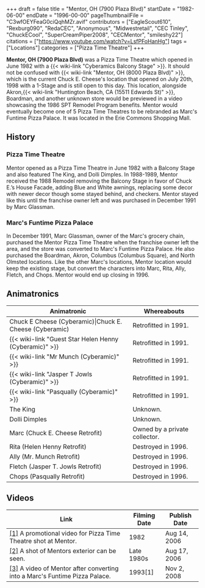 +++
draft = false
title = "Mentor, OH (7900 Plaza Blvd)"
startDate = "1982-06-00"
endDate = "1996-00-00"
pageThumbnailFile = "C3wfOEYFeaG0ciQqhMZr.avif"
contributors = ["EagleScout610", "Rexburg090", "RedaCEC", "Anonymous", "Midwestretail", "CEC Tinley", "ChuckECool", "SuperCreamPiper2008", "CECMentor", "smileshy22"]
citations = ["https://www.youtube.com/watch?v=LsfPFoHanHg"]
tags = ["Locations"]
categories = ["Pizza Time Theatre"]
+++

**Mentor, OH (7900 Plaza Blvd)** was a Pizza Time Theatre which opened in June 1982 with a {{< wiki-link "Cyberamics Balcony Stage" >}}. It should not be confused with {{< wiki-link "Mentor, OH (8000 Plaza Blvd)" >}}, which is the current Chuck E. Cheese's location that opened on July 20th, 1998 with a 1-Stage and is still open to this day. This location, alongside Akron,{{< wiki-link "Huntington Beach, CA (15511 Edwards St)" >}}, Boardman, and another unknown store would be previewed in a video showcasing the 1986 SPT Remodel Program benefits. Mentor would eventually become one of 5 Pizza Time Theatres to be rebranded as Marc's Funtime Pizza Palace. It was located in the Erie Commons Shopping Mall.

## History

### Pizza Time Theatre

Mentor opened as a Pizza Time Theatre in June 1982 with a Balcony Stage and also featured The King, and Dolli Dimples. In 1988-1989, Mentor received the 1988 Remodel removing the Balcony Stage in favor of Chuck E.’s House Facade, adding Blue and White awnings, replacing some decor with newer decor though some stayed behind, and checkers. Mentor stayed like this until the franchise owner left and was purchased in December 1991 by Marc Glassman.

### Marc's Funtime Pizza Palace

In December 1991, Marc Glassman, owner of the Marc's grocery chain, purchased the Mentor Pizza Time Theatre when the franchise owner left the area, and the store was converted to Marc's Funtime Pizza Palace. He also purchased the Boardman, Akron, Columbus (Columbus Square), and North Olmsted locations. Like the other Marc's locations, Mentor location would keep the existing stage, but convert the characters into Marc, Rita, Ally, Fletch, and Chops. Mentor would end up closing in 1996.

## Animatronics

| Animatronic                                                  | Whereabouts                   |
|--------------------------------------------------------------|-------------------------------|
| Chuck E Cheese (Cyberamic)\|Chuck E. Cheese (Cyberamic)      | Retrofitted in 1991.          |
| {{< wiki-link "Guest Star Helen Henny (Cyberamic)" >}} | Retrofitted in 1991.          |
| {{< wiki-link "Mr Munch (Cyberamic)" >}}               | Retrofitted in 1991.          |
| {{< wiki-link "Jasper T Jowls (Cyberamic)" >}}         | Retrofitted in 1991.          |
| {{< wiki-link "Pasqually (Cyberamic)" >}}              | Retrofitted in 1991.          |
| The King                                                     | Unknown.                      |
| Dolli Dimples                                                | Unknown.                      |
| Marc (Chuck E. Cheese Retrofit)                              | Owned by a private collector. |
| Rita (Helen Henny Retrofit)                                  | Destroyed in 1996.            |
| Ally (Mr. Munch Retrofit)                                    | Destroyed in 1996.            |
| Fletch (Jasper T. Jowls Retrofit)                            | Destroyed in 1996.            |
| Chops (Pasqually Retrofit)                                   | Destroyed in 1996.            |

## Videos

| Link                                                                                                                        | Filming Date | Publish Date |
|-----------------------------------------------------------------------------------------------------------------------------|--------------|--------------|
| [\[1\]](https://www.youtube.com/watch?v=MYIUxp9TTuw) A promotional video for Pizza Time Theatre shot at Mentor.             | 1982         | Aug 14, 2006 |
| [\[2\]](https://www.youtube.com/watch?v=NU1GTxmEDps) A shot of Mentors exterior can be seen.                                | Late 1980s   | Aug 17, 2006 |
| [\[3\]](https://www.youtube.com/watch?v=LsfPFoHanHg) A video of Mentor after converting into a Marc's Funtime Pizza Palace. | 1993\[1]     | Nov 2, 2008  |